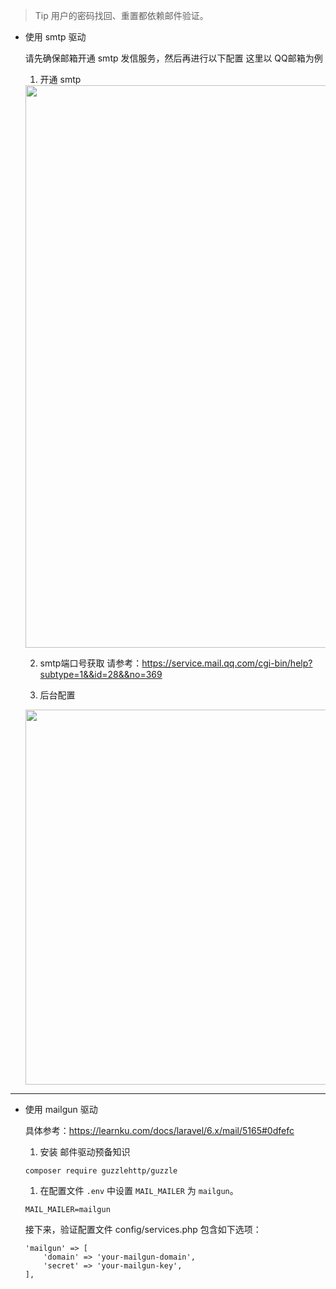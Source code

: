 > Tip
> 用户的密码找回、重置都依赖邮件验证。

- 使用 smtp 驱动

    请先确保邮箱开通 smtp 发信服务，然后再进行以下配置
    这里以 QQ邮箱为例

    1. 开通 smtp
    <img width="900" src="/images/Snipaste_2022-03-31_10-59-30.jpg" />

    2. smtp端口号获取
    请参考：https://service.mail.qq.com/cgi-bin/help?subtype=1&&id=28&&no=369

    3. 后台配置
    <img width="600" src="/images/Snipaste_2021-11-23_13-39-38.jpg" />


----------------------------------


- 使用 mailgun 驱动

    具体参考：https://learnku.com/docs/laravel/6.x/mail/5165#0dfefc

    1. 安装 邮件驱动预备知识
    
    ```
    composer require guzzlehttp/guzzle
    ```
    1. 在配置文件 `.env` 中设置 `MAIL_MAILER` 为 `mailgun`。
    ```
    MAIL_MAILER=mailgun
    ```
    接下来，验证配置文件 config/services.php 包含如下选项：
    ```
    'mailgun' => [
        'domain' => 'your-mailgun-domain',
        'secret' => 'your-mailgun-key',
    ],
    ```